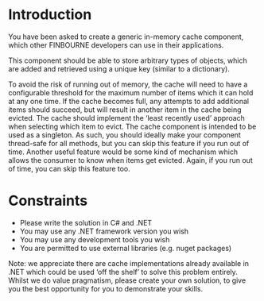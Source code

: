 
# Introduction
You have been asked to create a generic in-memory cache component, which other FINBOURNE developers can use in their applications.

This component should be able to store arbitrary types of objects, which are added and retrieved using a unique key (similar to a dictionary).

To avoid the risk of running out of memory, the cache will need to have a configurable threshold for the maximum number of items which it can hold at any one time. If the cache becomes full, any attempts to add additional items should succeed, but will result in another item in the cache being evicted. The cache should implement the ‘least recently used’ approach when selecting which item to evict.
The cache component is intended to be used as a singleton. As such, you should ideally make your component thread-safe for all methods, but you can skip this feature if you run out of time.
Another useful feature would be some kind of mechanism which allows the consumer to know when items get evicted. Again, if you run out of time, you can skip this feature too.

# Constraints
* Please write the solution in C# and .NET
* You may use any .NET framework version you wish
* You may use any development tools you wish
* You are permitted to use external libraries (e.g. nuget packages)

Note: we appreciate there are cache implementations already available in .NET which could be used ‘off the shelf’ to solve this problem entirely. Whilst we do value pragmatism, please create your own solution, to give you the best opportunity for you to demonstrate your skills.
